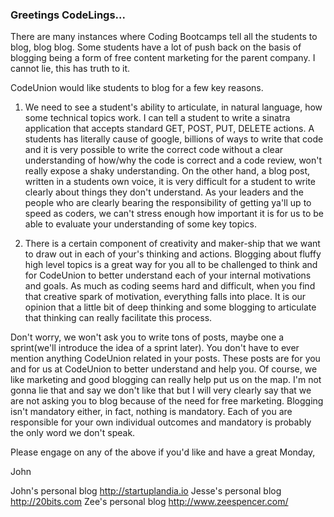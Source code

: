 ### Greetings CodeLings...

There are many instances where Coding Bootcamps tell all the students to blog, blog blog.  Some students have a lot of push back on the basis of blogging being a form of free content marketing for the parent company.  I cannot lie, this has truth to it. 

CodeUnion would like students to blog for a few key reasons. 

1.  We need to see a student's ability to articulate, in natural language, how some technical topics work.  I can tell a student to write a sinatra application that accepts standard GET, POST, PUT, DELETE actions.  A students has literally cause of google, billions of ways to write that code and it is very possible to write the correct code without a clear understanding of how/why the code is correct and a code review, won't really expose a shaky understanding.  On the other hand, a blog post, written in a students own voice, it is very difficult for a student to write clearly about things they don't understand.  As your leaders and the people who are clearly bearing the responsibility of getting ya'll up to speed as coders, we can't stress enough how important it is for us to be able to evaluate your understanding of some key topics. 

1. There is a certain component of creativity and maker-ship that we want to draw out in each of your's thinking and actions.  Blogging about fluffy high level topics is a great way for you all to be challenged to think and for CodeUnion to better understand each of your internal motivations and goals.  As much as coding seems hard and difficult, when you find that creative spark of motivation, everything falls into place.  It is our opinion that a little bit of deep thinking and some blogging to articulate that thinking can really facilitate this process. 

Don't worry, we won't ask you to write tons of posts, maybe one a sprint(we'll introduce the idea of a sprint later).  You don't have to ever mention anything CodeUnion related in your posts.  These posts are for you and for us at CodeUnion to better understand and help you.  Of course, we like marketing and good blogging can really help put us on the map.  I'm not gonna lie that and say we don't like that but I will very clearly say that we are not asking you to blog because of the need for free marketing.  Blogging isn't mandatory either, in fact, nothing is mandatory.  Each of you are responsible for your own individual outcomes and mandatory is probably the only word we don't speak. 

Please engage on any of the above if you'd like and have a great Monday,

John

John's personal blog http://startuplandia.io
Jesse's personal blog http://20bits.com
Zee's personal blog http://www.zeespencer.com/
